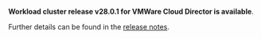 **Workload cluster release v28.0.1 for VMWare Cloud Director is available**.

Further details can be found in the [release notes](https://docs.giantswarm.io/changes/workload-cluster-releases-cloud-director/releases/cloud-director-28.0.1).
